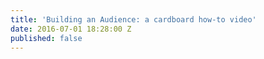 ```yaml
---
title: 'Building an Audience: a cardboard how-to video'
date: 2016-07-01 18:28:00 Z
published: false
---
```


